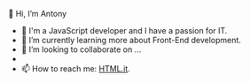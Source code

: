 👋 Hi, I’m Antony

- 👀 I'm a JavaScript developer and I have a passion for IT.
- 🌱 I’m currently learning more about Front-End development.
- 💞️ I’m looking to collaborate on ...
- 
- 📫 How to reach me:
  <a href="https://www.html.it/">HTML.it</a>.

<!---
AntonyHey/AntonyHey is a ✨ special ✨ repository because its `README.md` (this file) appears on your GitHub profile.
You can click the Preview link to take a look at your changes.
--->
